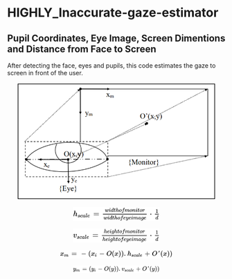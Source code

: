 # HIGHLY_Inaccurate-gaze-estimator

## Pupil Coordinates, Eye Image, Screen Dimentions and Distance from Face to Screen
After detecting the face, eyes and pupils, this code estimates the gaze to screen in front of the user. 
<p align="center">
  <img width="460" src="img/Capture.PNG">
</p>

<p align="center">
  <img width="200" src="img/unnamed (2).png">
</p>
<p align="center">
  <img width="200" src="img/APP_SCRIPT_DOCS_IMAGE.png">
</p>
<p align="center">
  <img width="260" src="img/unnamed (1).png">
</p>
<p align="center">
  <img width="200" src="img/APP_SCRIPT_DOCS_IMAGE (1).png">
</p>
